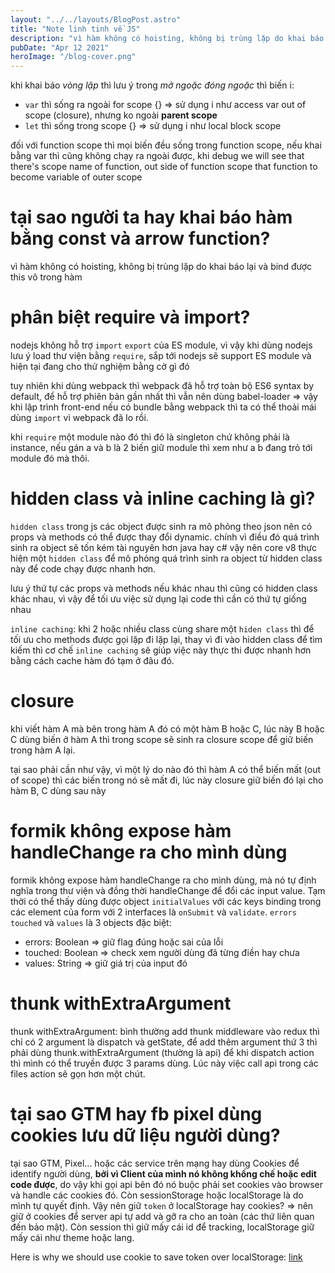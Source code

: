 ```yaml
---
layout: "../../layouts/BlogPost.astro"
title: "Note linh tinh về JS"
description: "vì hàm không có hoisting, không bị trùng lặp do khai báo lại và bind được this vô trong hàm"
pubDate: "Apr 12 2021"
heroImage: "/blog-cover.png"
---
```


khi khai báo _vòng lặp_ thì lưu ý trong _mở ngoặc đóng ngoặc_ thì biến i:

- `var` thì sống ra ngoài for scope {} => sử dụng i như access var out of scope (closure), nhưng ko ngoài **parent scope**
- `let` thì sống trong scope {} => sử dụng i như local block scope

đối với function scope thì mọi biến đều sống trong function scope, nếu khai bằng var thì cũng không chạy ra ngoài được, khi debug we will see that there's scope name of function, out side of function scope that function to become variable of outer scope

# tại sao người ta hay khai báo hàm bằng const và arrow function?

vì hàm không có hoisting, không bị trùng lặp do khai báo lại và bind được this vô trong hàm

# phân biệt require và import?

nodejs không hỗ trợ `import` `export` của ES module, vì vậy khi dùng nodejs lưu ý load thư viện bằng `require`, sắp tới nodejs sẽ support ES module và hiện tại đang cho thử nghiệm bằng cờ gì đó

tuy nhiên khi dùng webpack thì webpack đã hỗ trợ toàn bộ ES6 syntax by default, để hỗ trợ phiên bản gần nhất thì vẫn nên dùng babel-loader ⇒ vậy khi lập trình front-end nếu có bundle bằng webpack thì ta có thể thoải mái dùng `import` vì webpack đã lo rồi.

khi `require` một module nào đó thì đó là singleton chứ không phải là instance, nếu gán a và b là 2 biến giữ module thì xem như a b đang trỏ tới module đó mà thôi.

# hidden class và inline caching là gì?

`hidden class` trong js các object được sinh ra mô phỏng theo json nên có props và methods có thể được thay đổi dynamic. chính vì điều đó quá trình sinh ra object sẽ tốn kém tài nguyên hơn java hay c# vậy nên core v8 thực hiện một `hidden class` để mô phỏng quá trình sinh ra object từ hidden class này để code chạy được nhanh hơn.

lưu ý thứ tự các props và methods nếu khác nhau thì cũng có hidden class khác nhau, vì vậy để tối ưu việc sử dụng lại code thì cần có thứ tự giống nhau

`inline caching`: khi 2 hoặc nhiều class cùng share một `hiden class` thì để tối ưu cho methods được gọi lặp đi lặp lại, thay vì đi vào hidden class để tìm kiếm thì cơ chế `inline caching` sẽ giúp việc này thực thi được nhanh hơn bằng cách cache hàm đó tạm ở đâu đó.

# closure

khi viết hàm A mà bên trong hàm A đó có một hàm B hoặc C, lúc này B hoặc C dùng biến ở hàm A thì trong scope sẽ sinh ra closure scope để giữ biến trong hàm A lại.

tại sao phải cần như vậy, vì một lý do nào đó thì hàm A có thể biến mất (out of scope) thì các biến trong nó sẽ mất đi, lúc này closure giữ biến đó lại cho hàm B, C dùng sau này

# formik không expose hàm handleChange ra cho mình dùng

formik không expose hàm handleChange ra cho mình dùng, mà nó tự định nghĩa trong thư viện và đồng thời handleChange để đổi các input value. Tạm thời có thể thấy dùng được object `initialValues` với các keys binding trong các element của form với 2 interfaces là `onSubmit` và `validate`. `errors` `touched` và `values` là 3 objects đặc biệt:

- errors: Boolean ⇒ giữ flag đúng hoặc sai của lỗi
- touched: Boolean ⇒ check xem người dùng đã từng điền hay chưa
- values: String ⇒ giữ giá trị của input đó

# thunk withExtraArgument

thunk withExtraArgument: bình thường add thunk middleware vào redux thì chỉ có 2 argument là dispatch và getState, để add thêm argument thứ 3 thì phải dùng thunk.withExtraArgument (thường là api) để khi dispatch action thì mình có thể truyền được 3 params dùng. Lúc này việc call api trong các files action sẽ gọn hơn một chút.

# tại sao GTM hay fb pixel dùng cookies lưu dữ liệu người dùng?

tại sao GTM, Pixel... hoặc các service trên mạng hay dùng Cookies để identify người dùng, **bởi vì Client của mình nó không khống chế hoặc edit code được**, do vậy khi gọi api bên đó nó buộc phải set cookies vào browser và handle các cookies đó. Còn sessionStorage hoặc localStorage là do mình tự quyết định. Vậy nên giữ `token` ở localStorage hay cookies? ⇒ nên giữ ở cookies để server api tự add và gỡ ra cho an toàn (các thứ liên quan đến bảo mật). Còn session thì giữ mấy cái id để tracking, localStorage giữ mấy cái như theme hoặc lang.

Here is why we should use cookie to save token over localStorage: [link](https://dev.to/cotter/localstorage-vs-cookies-all-you-need-to-know-about-storing-jwt-tokens-securely-in-the-front-end-15id)
